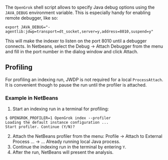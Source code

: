 The `OpenGrok` shell script allows to specify Java debug options using the `JAVA_DEBUG` environment variable. This is especially handy for enabling remote debugger, like so:

```
export JAVA_DEBUG="-agentlib:jdwp=transport=dt_socket,server=y,address=8010,suspend=y"
```

This will make the indexer to listen on the port 8010 until a debugger connects. In Netbeans, select the Debug -> Attach Debugger from the menu and fill in the port number in the dialog window and click Attach.

Profiling
----
For profiling an indexing run, JWDP is not required for a local `ProcessAttach`. It is convenient though to pause the run until the profiler is attached.

### Example in NetBeans

1. Start an indexing run in a terminal for profiling:
```
$ OPENGROK_PROFILER=1 OpenGrok index --profiler
Loading the default instance configuration ...
Start profiler. Continue (Y/N)? 
```

2. Attach the NetBeans profiler from the menu: Profile -> Attach to External Process ... -> ... Already running local Java process.
3. Continue the indexing run in the terminal by entering `Y`.
4. After the run, NetBeans will present the analysis.